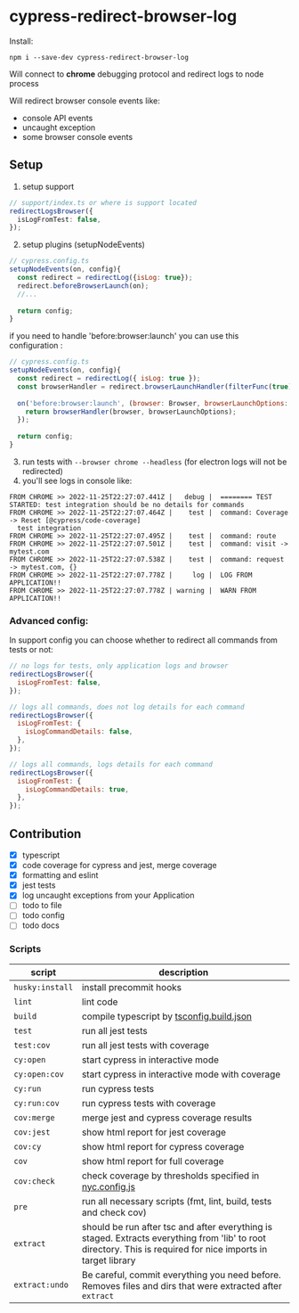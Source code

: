 # cypress-redirect-browser-log

Install:

`npm i --save-dev cypress-redirect-browser-log`

Will connect to **chrome** debugging protocol and redirect logs to node process

Will redirect browser console events like: 
 - console API events
 - uncaught exception
 - some browser console events

## Setup
1. setup support

```typescript
// support/index.ts or where is support located
redirectLogsBrowser({
  isLogFromTest: false,
});
```

2. setup plugins (setupNodeEvents)

```javascript
// cypress.config.ts
setupNodeEvents(on, config){
  const redirect = redirectLog({isLog: true});
  redirect.beforeBrowserLaunch(on);
  //...
  
  return config;
}

```

if you need to handle 'before:browser:launch' you can use this configuration :
```javascript
// cypress.config.ts
setupNodeEvents(on, config){
  const redirect = redirectLog({ isLog: true });
  const browserHandler = redirect.browserLaunchHandler(filterFunc(true));
  
  on('before:browser:launch', (browser: Browser, browserLaunchOptions: BrowserLaunchOptions) => {
    return browserHandler(browser, browserLaunchOptions);
  });
  
  return config;
}
```

3. run tests with `--browser chrome --headless` (for electron logs will not be redirected)
4. you'll see logs in console like:
```text
FROM CHROME >> 2022-11-25T22:27:07.441Z |   debug |  ======== TEST STARTED: test integration should be no details for commands
FROM CHROME >> 2022-11-25T22:27:07.464Z |    test |  command: Coverage -> Reset [@cypress/code-coverage]
  test integration
FROM CHROME >> 2022-11-25T22:27:07.495Z |    test |  command: route
FROM CHROME >> 2022-11-25T22:27:07.501Z |    test |  command: visit -> mytest.com
FROM CHROME >> 2022-11-25T22:27:07.538Z |    test |  command: request -> mytest.com, {}
FROM CHROME >> 2022-11-25T22:27:07.778Z |     log |  LOG FROM APPLICATION!!
FROM CHROME >> 2022-11-25T22:27:07.778Z | warning |  WARN FROM APPLICATION!!

```

### Advanced config: 

In support config you can choose whether to redirect all commands from tests or not:

```javascript
// no logs for tests, only application logs and browser
redirectLogsBrowser({
  isLogFromTest: false,
});
```

```javascript
// logs all commands, does not log details for each command
redirectLogsBrowser({
  isLogFromTest: {
    isLogCommandDetails: false,
  },
});
```

```javascript
// logs all commands, logs details for each command
redirectLogsBrowser({
  isLogFromTest: {
    isLogCommandDetails: true,
  },
});
```

## Contribution

- [x] typescript
- [x] code coverage for cypress and jest, merge coverage
- [x] formatting and eslint
- [x] jest tests
- [x] log uncaught exceptions from your Application
- [ ] todo to file
- [ ] todo config
- [ ] todo docs

### Scripts

| script          | description                                                                                                                                                 |
|-----------------|-------------------------------------------------------------------------------------------------------------------------------------------------------------|
| `husky:install` | install precommit hooks                                                                                                                                     |
| `lint`          | lint code                                                                                                                                                   |
| `build`         | compile typescript by [tsconfig.build.json](./tsconfig.build.json)                                                                                            |
| `test`          | run all jest tests                                                                                                                                          |
| `test:cov`      | run all jest tests with coverage                                                                                                                            |
| `cy:open`       | start cypress in interactive mode                                                                                                                           |
| `cy:open:cov`   | start cypress in interactive mode with coverage                                                                                                             |
| `cy:run`        | run cypress tests                                                                                                                                           |
| `cy:run:cov`    | run cypress tests with coverage                                                                                                                             |
| `cov:merge`     | merge jest and cypress coverage results                                                                                                                     |
| `cov:jest`      | show html report for jest coverage                                                                                                                          |
| `cov:cy`        | show html report for cypress coverage                                                                                                                       |
| `cov`           | show html report for full coverage                                                                                                                          |
| `cov:check`     | check coverage by thresholds specified in [nyc.config.js](./nyc.config.js)                                                                                  |
| `pre`           | run all necessary scripts  (fmt, lint, build, tests and check cov)                                                                                          |
| `extract`       | should be run after tsc and after everything is staged. Extracts everything from 'lib' to root directory. This is required for nice imports in target library |
| `extract:undo`  | Be careful, commit everything you need before. Removes files and dirs that were extracted after `extract`                                                     |
